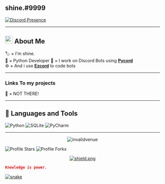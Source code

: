 ## shine.#9999
[![Discord Presence](https://lanyard.cnrad.dev/api/1073669164939624498?idleMessage=Python%20Applikations%20Entwickler)](https://discord.gg/illustration) 


***
## <img src="https://raw.githubusercontent.com/MartinHeinz/MartinHeinz/master/wave.gif" width="25px"> About Me

🏷️ × I'm shine.  
🐍 × Python Developer
🔨 × I work on Discord Bots using **[Pycord](https://github.com/Pycord-Development/pycord)**  
⚙️ × And i use **[Ezcord](https://github.com/tibue99/ezcord)** to code bots


***
### Links To my projects
📂 × NOT THERE!
***



## 📝 Languages and Tools
![Python](https://img.shields.io/badge/python-6330F6?style=for-the-badge&logo=python&logoColor=white)
![SQLite](https://img.shields.io/badge/sqlite-6330F6?style=for-the-badge&logo=sqlite&logoColor=white)
![PyCharm](https://img.shields.io/badge/pycharm-143?style=for-the-badge&logo=pycharm&logoColor=white&color=6330F6&labelColor=6330F6)


***
<p align="center">
  <img align="center" src="https://komarev.com/ghpvc/?username=invalidvenue&label=Profile%20views&color=6330F6&style=flat" alt="invalidvenue"/>
</p>
<img src="https://img.shields.io/badge/dynamic/json?&label=Total%20Stars&color=bb2527&style=flat&style=for-the-badge&query=%24.stars&url=https://api.github-star-counter.workers.dev/user/InvalidVenue" alt="Profile Stars"></a>
<img src="https://img.shields.io/badge/dynamic/json?&label=Total%20Forks&color=bb2527&style=flat&style=for-the-badge&query=%24.forks&url=https://api.github-star-counter.workers.dev/user/InvalidVenue" alt="Profile Forks"></a>
<p align="center"><a href="https://discord.gg/8BYAQfWVVn" target="_blank"><img src="https://discordapp.com/api/guilds/1079152298581819513/widget.png?style=shield" alt="shield.png"></a></p></p>

```json
Knowledge is power.
```

<a href="https://discord.gg/8BYAQfWVVn" target="_blank"><img src="https://github.com/InvalidVenue/InvalidVenue/blob/output/github-contribution-grid-snake.svg" alt="snake"></a>
